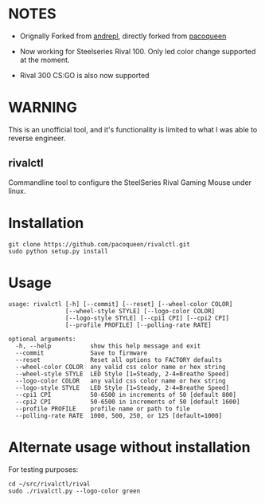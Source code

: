 
NOTES
=====

* Orignally Forked from [andrepl](https://github.com/andrepl/rivalctl), directly forked from [pacoqueen](https://github.com/pacoqueen/rivalctl)

* Now working for Steelseries Rival 100. Only led color change supported at the moment.

* Rival 300 CS:GO is also now supported


WARNING
=======

This is an unofficial tool, and it's functionality is limited to what I was able to reverse engineer.


rivalctl
--------

Commandline tool to configure the SteelSeries Rival Gaming Mouse under linux.


Installation
============

    git clone https://github.com/pacoqueen/rivalctl.git
    sudo python setup.py install

Usage
=====

    usage: rivalctl [-h] [--commit] [--reset] [--wheel-color COLOR]
                    [--wheel-style STYLE] [--logo-color COLOR]
                    [--logo-style STYLE] [--cpi1 CPI] [--cpi2 CPI]
                    [--profile PROFILE] [--polling-rate RATE]

    optional arguments:
      -h, --help           show this help message and exit
      --commit             Save to firmware
      --reset              Reset all options to FACTORY defaults
      --wheel-color COLOR  any valid css color name or hex string
      --wheel-style STYLE  LED Style [1=Steady, 2-4=Breathe Speed]
      --logo-color COLOR   any valid css color name or hex string
      --logo-style STYLE   LED Style [1=Steady, 2-4=Breathe Speed]
      --cpi1 CPI           50-6500 in increments of 50 [default 800]
      --cpi2 CPI           50-6500 in increments of 50 [default 1600]
      --profile PROFILE    profile name or path to file
      --polling-rate RATE  1000, 500, 250, or 125 [default=1000]

Alternate usage without installation
====================================

For testing purposes:

    cd ~/src/rivalctl/rival
    sudo ./rivalctl.py --logo-color green

